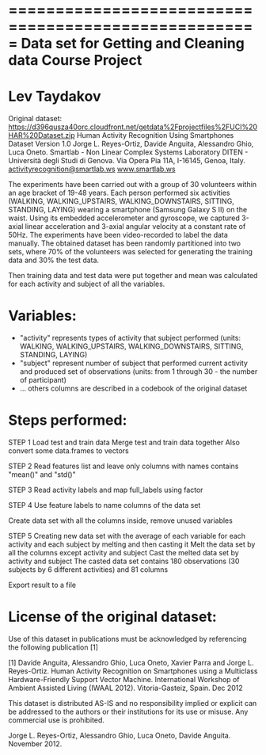 =====================================================
Data set for Getting and Cleaning data Course Project
=====================================================
Lev Taydakov
=====================================================

Original dataset: https://d396qusza40orc.cloudfront.net/getdata%2Fprojectfiles%2FUCI%20HAR%20Dataset.zip
Human Activity Recognition Using Smartphones Dataset Version 1.0
Jorge L. Reyes-Ortiz, Davide Anguita, Alessandro Ghio, Luca Oneto.
Smartlab - Non Linear Complex Systems Laboratory
DITEN - Università degli Studi di Genova.
Via Opera Pia 11A, I-16145, Genoa, Italy.
activityrecognition@smartlab.ws
www.smartlab.ws

The experiments have been carried out with a group of 30 volunteers within an age bracket of 19-48 years. Each person performed six activities (WALKING, WALKING_UPSTAIRS, WALKING_DOWNSTAIRS, SITTING, STANDING, LAYING) wearing a smartphone (Samsung Galaxy S II) on the waist. Using its embedded accelerometer and gyroscope, we captured 3-axial linear acceleration and 3-axial angular velocity at a constant rate of 50Hz. The experiments have been video-recorded to label the data manually. The obtained dataset has been randomly partitioned into two sets, where 70% of the volunteers was selected for generating the training data and 30% the test data. 

Then training data and test data were put together and mean was calculated for each activity and subject of all the variables.

Variables:
==========
 - "activity" represents types of activity that subject performed (units: WALKING, WALKING_UPSTAIRS, WALKING_DOWNSTAIRS, SITTING, STANDING, LAYING)
 - "subject" represent number of subject that performed current activity and produced set of observations (units: from 1 through 30 - the number of participant)
 - ... others columns are described in a codebook of the original dataset

Steps performed:
================
STEP 1
Load test and train data
Merge test and train data together
Also convert some data.frames to vectors

STEP 2
Read features list and leave only columns with names contains "mean()" and "std()"

STEP 3
Read activity labels and map full_labels using factor

STEP 4
Use feature labels to name columns of the data set

Create data set with all the columns inside, remove unused variables

STEP 5
Creating new data set with the average of each variable for each activity and each subject by melting and then casting it
Melt the data set by all the columns except activity and subject
Cast the melted data set by activity and subject
The casted data set contains 180 observations (30 subjects by 6 different activities) and 81 columns

Export result to a file

License of the original dataset:
================================
Use of this dataset in publications must be acknowledged by referencing the following publication [1] 

[1] Davide Anguita, Alessandro Ghio, Luca Oneto, Xavier Parra and Jorge L. Reyes-Ortiz. Human Activity Recognition on Smartphones using a Multiclass Hardware-Friendly Support Vector Machine. International Workshop of Ambient Assisted Living (IWAAL 2012). Vitoria-Gasteiz, Spain. Dec 2012

This dataset is distributed AS-IS and no responsibility implied or explicit can be addressed to the authors or their institutions for its use or misuse. Any commercial use is prohibited.

Jorge L. Reyes-Ortiz, Alessandro Ghio, Luca Oneto, Davide Anguita. November 2012.
